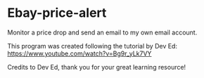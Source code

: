 # Ebay-price-alert
Monitor a price drop and send an email to my own email account.

This program was created following the tutorial by Dev Ed: https://www.youtube.com/watch?v=Bg9r_yLk7VY

Credits to Dev Ed, thank you for your great learning resource!
